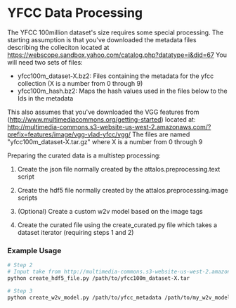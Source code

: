 # YFCC Data Processing

The YFCC 100million dataset's size requires some special processing. The starting assumption is that you've downloaded the metadata files describing the colleciton located at https://webscope.sandbox.yahoo.com/catalog.php?datatype=i&did=67
You will need two sets of files:
*  yfcc100m_dataset-X.bz2: Files containing the metadata for the yfcc collection (X is a number from 0 through 9)
*  yfcc100m_hash.bz2: Maps the hash values used in the files below to the Ids in the metadata

This also assumes that you've downloaded the VGG features from (http://www.multimediacommons.org/getting-started) located at: http://multimedia-commons.s3-website-us-west-2.amazonaws.com/?prefix=features/image/vgg-vlad-yfcc/vgg/
The files are named "yfcc100m_dataset-X.tar.gz" where X is a number from 0 through 9


Preparing the curated data is a multistep processing:
1. Create the json file normally created by the attalos.preprocessing.text script

2. Create the hdf5 file normally created by the attalos.preprocessing.image scripts

3. (Optional) Create a custom w2v model based on the image tags

4. Create the curated file using the create_curated.py file which takes a dataset iterator (requiring steps 1 and 2)


### Example Usage
```bash
# Step 2
# Input take from http://multimedia-commons.s3-website-us-west-2.amazonaws.com/?prefix=features/image/vgg-vlad-yfcc/vgg/
python create_hdf5_file.py /path/to/yfcc100m_dataset-X.tar

# Step 3
python create_w2v_model.py /path/to/yfcc_metadata /path/to/my_w2v_model.gz
```
